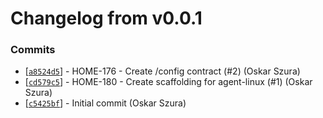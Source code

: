 # Changelog from v0.0.1
### Commits
* [[`a8524d5`](http://github.com/smart-evolution/agent-linux/commit/a8524d502e75ad9c43118dd60bef06e9289a843f)] - HOME-176 - Create /config contract (#2) (Oskar Szura)
* [[`cd579c5`](http://github.com/smart-evolution/agent-linux/commit/cd579c5c0e5efd7fe2f82142b78deae59adcd40a)] - HOME-180 - Create scaffolding for agent-linux (#1) (Oskar Szura)
* [[`c5425bf`](http://github.com/smart-evolution/agent-linux/commit/c5425bf54b083cad228db403deac3492b85c39ae)] - Initial commit (Oskar Szura)